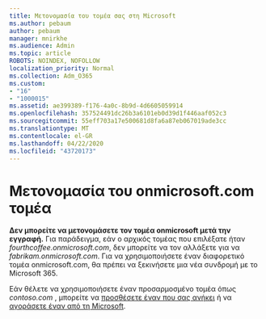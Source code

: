 ```yaml
---
title: Μετονομασία του τομέα σας στη Microsoft
ms.author: pebaum
author: pebaum
manager: mnirkhe
ms.audience: Admin
ms.topic: article
ROBOTS: NOINDEX, NOFOLLOW
localization_priority: Normal
ms.collection: Adm_O365
ms.custom:
- "16"
- "1000015"
ms.assetid: ae399389-f176-4a0c-8b9d-4d6605059914
ms.openlocfilehash: 357524491dc26b3a6101eb0d39d1f446aaf052c3
ms.sourcegitcommit: 55eff703a17e500681d8fa6a87eb067019ade3cc
ms.translationtype: MT
ms.contentlocale: el-GR
ms.lasthandoff: 04/22/2020
ms.locfileid: "43720173"
---
```

# <a name="rename-your-onmicrosoftcom-domain"></a>Μετονομασία του onmicrosoft.com τομέα

 **Δεν μπορείτε να μετονομάσετε τον τομέα onmicrosoft μετά την εγγραφή.** Για παράδειγμα, εάν ο αρχικός τομέας που επιλέξατε ήταν *fourthcoffee.onmicrosoft.com*, δεν μπορείτε να τον αλλάξετε για να *fabrikam.onmicrosoft.com*. Για να χρησιμοποιήσετε έναν διαφορετικό τομέα onmicrosoft.com, θα πρέπει να ξεκινήσετε μια νέα συνδρομή με το Microsoft 365.
  
Εάν θέλετε να χρησιμοποιήσετε έναν προσαρμοσμένο τομέα όπως *contoso.com* , μπορείτε να [προσθέσετε έναν που σας ανήκει](https://docs.microsoft.com/office365/admin/setup/add-domain) ή να [αγοράσετε έναν από τη Microsoft](https://docs.microsoft.com/office365/admin/get-help-with-domains/buy-a-domain-name).
  